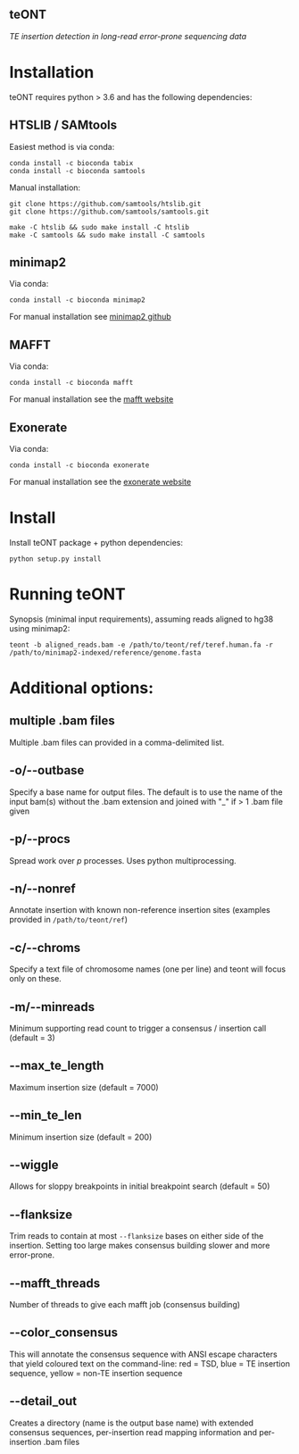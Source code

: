 ## teONT

*TE insertion detection in long-read error-prone sequencing data*

# Installation

teONT requires python > 3.6 and has the following dependencies:

## HTSLIB / SAMtools
Easiest method is via conda:

```
conda install -c bioconda tabix
conda install -c bioconda samtools
```
Manual installation:
```
git clone https://github.com/samtools/htslib.git
git clone https://github.com/samtools/samtools.git

make -C htslib && sudo make install -C htslib
make -C samtools && sudo make install -C samtools
```

## minimap2
Via conda:
```
conda install -c bioconda minimap2
```
For manual installation see [minimap2 github](https://github.com/lh3/minimap2)


## MAFFT
Via conda:
```
conda install -c bioconda mafft
```

For manual installation see the [mafft website](https://mafft.cbrc.jp/alignment/software/linux.html)


## Exonerate
Via conda:

```
conda install -c bioconda exonerate
```
For manual installation see the [exonerate website](https://www.ebi.ac.uk/about/vertebrate-genomics/software/exonerate)

# Install

Install teONT package + python dependencies:

```
python setup.py install
```

# Running teONT

Synopsis (minimal input requirements), assuming reads aligned to hg38 using minimap2:
```
teont -b aligned_reads.bam -e /path/to/teont/ref/teref.human.fa -r /path/to/minimap2-indexed/reference/genome.fasta
```

# Additional options:

## multiple .bam files
Multiple .bam files can provided in a comma-delimited list.

## -o/--outbase
Specify a base name for output files. The default is to use the name of the input bam(s) without the .bam extension and joined with "_" if > 1 .bam file given

## -p/--procs
Spread work over _p_ processes. Uses python multiprocessing.

## -n/--nonref
Annotate insertion with known non-reference insertion sites (examples provided in `/path/to/teont/ref`)

## -c/--chroms
Specify a text file of chromosome names (one per line) and teont will focus only on these.

## -m/--minreads
Minimum supporting read count to trigger a consensus / insertion call (default = 3)

## --max_te_length
Maximum insertion size (default = 7000)

## --min_te_len
Minimum insertion size (default = 200)

## --wiggle
Allows for sloppy breakpoints in initial breakpoint search (default = 50)

## --flanksize
Trim reads to contain at most `--flanksize` bases on either side of the insertion. Setting too large makes consensus building slower and more error-prone.

## --mafft_threads
Number of threads to give each mafft job (consensus building)

## --color_consensus
This will annotate the consensus sequence with ANSI escape characters that yield coloured text on the command-line:
red = TSD, blue = TE insertion sequence, yellow = non-TE insertion sequence

## --detail_out
Creates a directory (name is the output base name) with extended consensus sequences, per-insertion read mapping information and per-insertion .bam files


